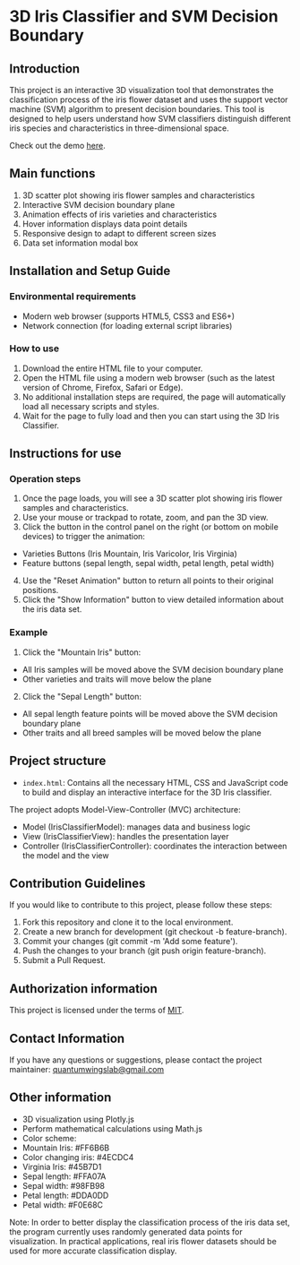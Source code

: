 # 3D Iris Classifier and SVM Decision Boundary

## Introduction

This project is an interactive 3D visualization tool that demonstrates the classification process of the iris flower dataset and uses the support vector machine (SVM) algorithm to present decision boundaries. This tool is designed to help users understand how SVM classifiers distinguish different iris species and characteristics in three-dimensional space.

Check out the demo [here](https://quantumwings.github.io/SVM-3D-Iris-Classifier/).

## Main functions

1. 3D scatter plot showing iris flower samples and characteristics
2. Interactive SVM decision boundary plane
3. Animation effects of iris varieties and characteristics
4. Hover information displays data point details
5. Responsive design to adapt to different screen sizes
6. Data set information modal box

## Installation and Setup Guide

### Environmental requirements

- Modern web browser (supports HTML5, CSS3 and ES6+)
- Network connection (for loading external script libraries)

### How to use

1. Download the entire HTML file to your computer.
2. Open the HTML file using a modern web browser (such as the latest version of Chrome, Firefox, Safari or Edge).
3. No additional installation steps are required, the page will automatically load all necessary scripts and styles.
4. Wait for the page to fully load and then you can start using the 3D Iris Classifier.

## Instructions for use

### Operation steps

1. Once the page loads, you will see a 3D scatter plot showing iris flower samples and characteristics.
2. Use your mouse or trackpad to rotate, zoom, and pan the 3D view.
3. Click the button in the control panel on the right (or bottom on mobile devices) to trigger the animation:
 - Varieties Buttons (Iris Mountain, Iris Varicolor, Iris Virginia)
 - Feature buttons (sepal length, sepal width, petal length, petal width)
4. Use the "Reset Animation" button to return all points to their original positions.
5. Click the "Show Information" button to view detailed information about the iris data set.

### Example

1. Click the "Mountain Iris" button:
 - All Iris samples will be moved above the SVM decision boundary plane
 - Other varieties and traits will move below the plane

2. Click the "Sepal Length" button:
 - All sepal length feature points will be moved above the SVM decision boundary plane
 - Other traits and all breed samples will be moved below the plane

## Project structure

- `index.html`: Contains all the necessary HTML, CSS and JavaScript code to build and display an interactive interface for the 3D Iris classifier.

The project adopts Model-View-Controller (MVC) architecture:

- Model (IrisClassifierModel): manages data and business logic
- View (IrisClassifierView): handles the presentation layer
- Controller (IrisClassifierController): coordinates the interaction between the model and the view

## Contribution Guidelines
If you would like to contribute to this project, please follow these steps:
1. Fork this repository and clone it to the local environment.
2. Create a new branch for development (git checkout -b feature-branch).
3. Commit your changes (git commit -m 'Add some feature').
4. Push the changes to your branch (git push origin feature-branch).
5. Submit a Pull Request.

## Authorization information
This project is licensed under the terms of [MIT](https://opensource.org/licenses/MIT).

## Contact Information
If you have any questions or suggestions, please contact the project maintainer: quantumwingslab@gmail.com

## Other information

- 3D visualization using Plotly.js
- Perform mathematical calculations using Math.js
- Color scheme:
 - Mountain Iris: #FF6B6B
 - Color changing iris: #4ECDC4
 - Virginia Iris: #45B7D1
 - Sepal length: #FFA07A
 - Sepal width: #98FB98
 - Petal length: #DDA0DD
 - Petal width: #F0E68C

Note: In order to better display the classification process of the iris data set, the program currently uses randomly generated data points for visualization. In practical applications, real iris flower datasets should be used for more accurate classification display.

